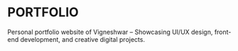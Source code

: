 # PORTFOLIO
Personal portfolio website of Vigneshwar – Showcasing UI/UX design, front-end development, and creative digital projects.
